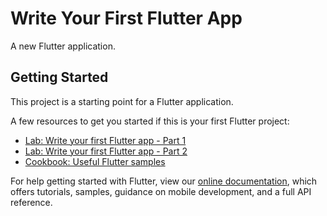 # Write Your First Flutter App

A new Flutter application.

## Getting Started

This project is a starting point for a Flutter application.

A few resources to get you started if this is your first Flutter project:

- [Lab: Write your first Flutter app - Part 1](https://flutter.dev/docs/get-started/codelab)
- [Lab: Write your first Flutter app - Part 2](https://codelabs.developers.google.com/codelabs/first-flutter-app-pt2/)
- [Cookbook: Useful Flutter samples](https://flutter.dev/docs/cookbook)

For help getting started with Flutter, view our
[online documentation](https://flutter.dev/docs), which offers tutorials,
samples, guidance on mobile development, and a full API reference.
